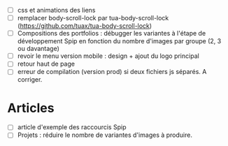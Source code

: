 - [ ] css et animations des liens
- [ ] remplacer body-scroll-lock par tua-body-scroll-lock (https://github.com/tuax/tua-body-scroll-lock)
- [ ] Compositions des portfolios : débugger les variantes à l'étape de développement Spip en fonction du nombre d'images par groupe (2, 3 ou davantage)
- [ ] revoir le menu version mobile : design + ajout du logo principal
- [ ] retour haut de page
- [ ] erreur de compilation (version prod) si deux fichiers js séparés. A corriger.

# Articles

- [ ] article d'exemple des raccourcis Spip
- [ ] Projets : réduire le nombre de variantes d'images à produire.
